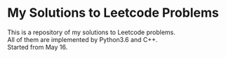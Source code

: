 My Solutions to Leetcode Problems
====
This is a repository of my solutions to Leetcode problems.  
All of them are implemented by Python3.6 and C++.  
Started from May 16.

